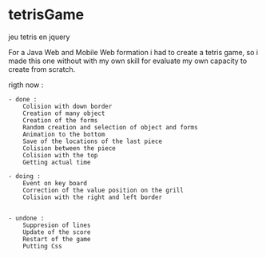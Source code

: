 # tetrisGame
jeu tetris en jquery

For a Java Web and Mobile Web formation i had to create a tetris game, so i made this one without with my own skill for evaluate my own capacity to create from scratch.

rigth now : 
    
    - done :
        Colision with down border
        Creation of many object
        Creation of the forms
        Random creation and selection of object and forms
        Animation to the bottom
        Save of the locations of the last piece
        Colision between the piece
        Colision with the top
        Getting actual time
        
    - doing :
        Event on key board
        Correction of the value position on the grill
        Colision with the right and left border
              
              
    - undone : 
        Suppresion of lines
        Update of the score
        Restart of the game
        Putting Css
        
